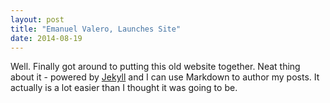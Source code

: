 ```yaml
---
layout: post
title: "Emanuel Valero, Launches Site"
date: 2014-08-19
---
```


Well. Finally got around to putting this old website together. Neat thing about it - powered by [Jekyll](http://jekyllrb.com) 
and I can use Markdown to author my posts. It actually is a lot easier than I thought it was going to be.
